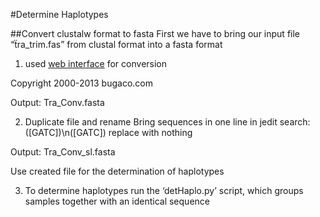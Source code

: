 ﻿#Determine Haplotypes

##Convert clustalw format to fasta
First we have to bring our input file “ẗra_trim.fas” from clustal format into a fasta format

1. used [web interface](http://sequenceconversion.bugaco.com/converter/biology/sequences/clustal_to_fasta.php) for conversion

Copyright 2000-2013 bugaco.com

Output: Tra_Conv.fasta

2. Duplicate file and rename
   Bring sequences in one line in jedit
        search: ([GATC])\n([GATC])
        replace with nothing

Output: Tra_Conv_sl.fasta
       
Use created file for the determination of haplotypes

3. To determine haplotypes run the ‘detHaplo.py’ script, which groups samples together with an identical sequence


